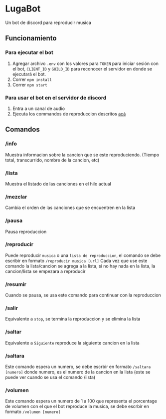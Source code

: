 # LugaBot
Un bot de discord para reproducir musica

## Funcionamiento

### Para ejecutar el bot
1. Agregar archivo `.env` con los valores para `TOKEN` para iniciar sesión con el bot, `CLIENT_ID` y `GUILD_ID` para reconocer el servidor en donde se ejecutará el bot.
2. Correr `npm install`
3. Correr `npm start` 
### Para usar el bot en el servidor de discord
1. Entra a un canal de audio
2. Ejecuta los commandos de reproduccion descritos [acá](#comandos)

## Comandos
<a name="comandos"></a>

### /info    
Muestra informacion sobre la cancion que se este reproduciendo. (Tiempo total, transcurrido, nombre de la cancion, etc)
### /lista
Muestra el listado de las canciones en el hilo actual
### /mezclar
Cambia el orden de las canciones que se encuentren en la lista
### /pausa
Pausa reproduccion
### /reproducir
Puede reproducir `musica` o una `lista de reproduccion`, el comando se debe escribir en formato `/reproducir musica [url]`
Cada vez que use este comando la lista/cancion se agrega a la lista, si no hay nada en la lista, la cancion/lista se empezara a reproducir
### /resumir
Cuando se pausa, se usa este comando para continuar con la reproduccion
### /salir
Equivalente a `stop`, se termina la reproduccion y se elimina la lista
### /saltar
Equivalente a `Siguiente` reproduce la siguiente cancion en la lista
### /saltara
Este comando espera un numero, se debe escrbir en formato `/saltara [numero]` donde numero, es el numero de la cancion en la lista (este se puede ver cuando se usa el comando /lista)
### /volumen
Este comando espera un numero de 1 a 100 que representa el porcentage de volumen con el que el bot reproduce la musica, se debe escrbir en formato `/volumen [numero]`

